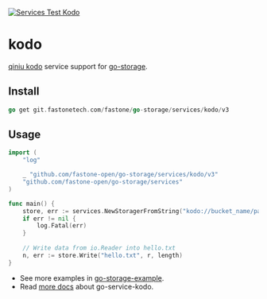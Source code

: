 [![Services Test Kodo](https://git.fastonetech.com/fastone/go-storage/actions/workflows/services-test-kodo.yml/badge.svg)](https://git.fastonetech.com/fastone/go-storage/actions/workflows/services-test-kodo.yml)

# kodo

[qiniu kodo](https://www.qiniu.com/products/kodo) service support for [go-storage](https://git.fastonetech.com/fastone/go-storage).

## Install

```go
go get git.fastonetech.com/fastone/go-storage/services/kodo/v3
```

## Usage

```go
import (
	"log"

	_ "github.com/fastone-open/go-storage/services/kodo/v3"
	"github.com/fastone-open/go-storage/services"
)

func main() {
	store, err := services.NewStoragerFromString("kodo://bucket_name/path/to/workdir?credential=hmac:<access_key>:<secret_key>&endpoint=http:<domain>")
	if err != nil {
		log.Fatal(err)
	}
	
	// Write data from io.Reader into hello.txt
	n, err := store.Write("hello.txt", r, length)
}
```

- See more examples in [go-storage-example](https://git.fastonetech.com/fastone/go-storage-example).
- Read [more docs](https://beyondstorage.io/docs/go-storage/services/kodo) about go-service-kodo.
